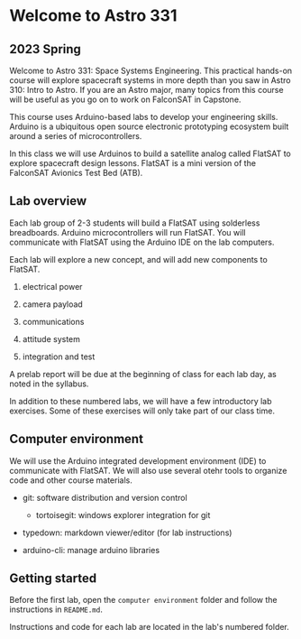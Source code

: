# Welcome to Astro 331

## 2023 Spring

Welcome to Astro 331: Space Systems Engineering. This practical hands-on course will explore spacecraft systems in more depth than you saw in Astro 310: Intro to Astro. If you are an Astro major, many topics from this course will be useful as you go on to work on FalconSAT in Capstone. 

This course uses Arduino-based labs to develop your engineering skills. Arduino is a ubiquitous open source electronic prototyping ecosystem built around a series of microcontrollers. 

In this class we will use Arduinos to build a satellite analog called FlatSAT to explore spacecraft design lessons. FlatSAT is a mini version of the FalconSAT Avionics Test Bed (ATB). 

## Lab overview

Each lab group of 2-3 students will build a FlatSAT using solderless breadboards. Arduino microcontrollers will run FlatSAT. You will communicate with FlatSAT using the Arduino IDE on the lab computers.  

Each lab will explore a new concept, and will add new components to FlatSAT.

1. electrical power

2. camera payload

3. communications

4. attitude system

5. integration and test

A prelab report will be due at the beginning of class for each lab day, as noted in the syllabus. 

In addition to these numbered labs, we will have a few introductory lab exercises. Some of these exercises will only take part of our class time. 

## Computer environment

We will use the Arduino integrated development environment (IDE) to communicate with FlatSAT. We will also use several otehr tools to organize code and other course materials. 

- git: software distribution and version control
  
  - tortoisegit: windows explorer integration for git

- typedown: markdown viewer/editor (for lab instructions)

- arduino-cli: manage arduino libraries

## Getting started

Before the first lab, open the `computer environment` folder and follow the instructions in `README.md`. 

Instructions and code for each lab are located in the lab's numbered folder. 
